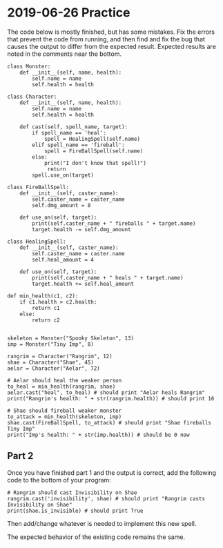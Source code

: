 # 2019-06-26 Practice

The code below is mostly finished, but has some mistakes. Fix the errors that prevent the code from running, and then find and fix the bug that causes the output to differ from the expected result. Expected results are noted in the comments near the bottom.

```
class Monster:
    def __init__(self, name, health):
        self.name = name
        self.health = health

class Character:
    def __init__(self, name, health):
        self.name = name
        self.health = health

    def cast(self, spell_name, target):
        if spell_name == 'heal':
            spell = HealingSpell(self.name)
        elif spell_name == 'fireball':
            spell = FireBallSpell(self.name)
        else:
            print("I don't know that spell!")
             return
        spell.use_on(target)

class FireBallSpell:
    def __init__(self, caster_name):
        self.caster_name = caster_name
        self.dmg_amount = 8

    def use_on(self, target):
        print(self.caster_name + " fireballs " + target.name)
        target.health -= self.dmg_amount

class HealingSpell:
    def __init__(self, caster_name):
        self.caster_name = caster.name
        self.heal_amount = 4

    def use_on(self, target):
        print(self.caster_name + " heals " + target.name)
        target.health += self.heal_amount

def min_health(c1, c2):
    if c1.health > c2.health:
        return c1
    else:
        return c2


skeleton = Monster("Spooky Skeleton", 13)
imp = Monster("Tiny Imp", 8)

rangrim = Character("Rangrim", 12)
shae = Character("Shae", 45)
aelar = Character("Aelar", 72)

# Aelar should heal the weaker person
to_heal = min_health(rangrim, shae)
aelar.cast("heal", to_heal) # should print "Aelar heals Rangrim"
print("Rangrim's health: " + str(rangrim.health)) # should print 16

# Shae should fireball weaker monster
to_attack = min_health(skeleton, imp)
shae.cast(FireBallSpell, to_attack) # should print "Shae fireballs Tiny Imp"
print("Imp's health: " + str(imp.health)) # should be 0 now
```


## Part 2
Once you have finished part 1 and the output is correct, add the following code to the bottom of your program:
```
# Rangrim should cast Invisibility on Shae
rangrim.cast('invisibility', shae) # should print "Rangrim casts Invisibility on Shae"
print(shae.is_invisible) # should print True 
```
Then add/change whatever is needed to implement this new spell.

The expected behavior of the existing code remains the same.